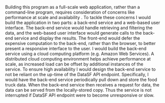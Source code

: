 Building this program as a full-scale web application, rather than a command-line program, requires consideration of concerns like performance at scale and availability . To tackle these concerns I would build the application in two parts: a back-end service and a web-based user interface. The back-end service would handle retrieving and filtering the data, and the web-based user interface would generate calls to the back-end service and display the results. 
The front-end would defer the expensive computation to the back-end, rather than the browser, to better present a responsive interface to the user. I would build the back-end service using a cloud computing platform (e.g. Amazon Web Services). A distributed cloud computing environment helps achieve performance at scale, as increased load can be offset by additional instances of the service. 
To ensure high availability I would design the back-end service to not be reliant on the up-time of the DataSF API endpoint. Specifically, I would have the back-end service periodically pull down and store the food truck data. When the back-end service then receives a request for data, the data can be served from the locally-stored copy. Thus the service is not interrupted if DataSF API endpoint were to become unresponsive or slow. 
